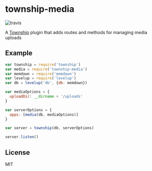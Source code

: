 # township-media
![travis](https://travis-ci.org/staygrimm/township-media.svg)

A [Township](https://github.com/civicmakerlab/township) plugin that adds routes and methods for managing media uploads

## Example
``` js
var township = require('township')
var media = require('township-media')
var memdown = require('memdown')
var levelup = require('levelup')
var db = levelup('db', {db: memdown})

var mediaOptions = {
  uploadDir: __dirname + '/uploads'
}

var serverOptions = {
  apps: [media(db, mediaOptions)]
}

var server = township(db, serverOptions)

server.listen()
```

## License
MIT
